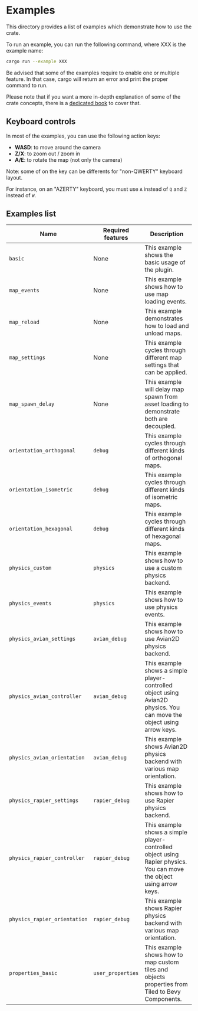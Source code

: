 # Examples

This directory provides a list of examples which demonstrate how to use the crate.

To run an example, you can run the following command, where XXX is the example name:

```bash
cargo run --example XXX
```

Be advised that some of the examples require to enable one or multiple feature.
In that case, cargo will return an error and print the proper command to run.

Please note that if you want a more in-depth explanation of some of the crate concepts, there is a [dedicated book](https://adrien-bon.github.io/bevy_ecs_tiled/) to cover that.

## Keyboard controls

In most of the examples, you can use the following action keys:

- **WASD**: to move around the camera
- **Z/X**: to zoom out / zoom in
- **A/E**: to rotate the map (not only the camera)

Note: some of on the key can be differents for "non-QWERTY" keyboard layout.

For instance, on an "AZERTY" keyboard, you must use `A` instead of `Q` and `Z` instead of `W`.

## Examples list

| Name | Required features | Description |
|------|-------------------|-------------|
| `basic` | None | This example shows the basic usage of the plugin. |
| `map_events` | None | This example shows how to use map loading events. |
| `map_reload` | None | This example demonstrates how to load and unload maps. |
| `map_settings` | None | This example cycles through different map settings that can be applied. |
| `map_spawn_delay` | None | This example will delay map spawn from asset loading to demonstrate both are decoupled. |
| `orientation_orthogonal` | `debug` | This example cycles through different kinds of orthogonal maps. |
| `orientation_isometric` | `debug` | This example cycles through different kinds of isometric maps. |
| `orientation_hexagonal` | `debug` | This example cycles through different kinds of hexagonal maps. |
| `physics_custom` | `physics` | This example shows how to use a custom physics backend. |
| `physics_events` | `physics` | This example shows how to use physics events. |
| `physics_avian_settings` | `avian_debug` | This example shows how to use Avian2D physics backend. |
| `physics_avian_controller` | `avian_debug` | This example shows a simple player-controlled object using Avian2D physics. You can move the object using arrow keys. |
| `physics_avian_orientation` | `avian_debug` | This example shows Avian2D physics backend with various map orientation. |
| `physics_rapier_settings` | `rapier_debug` | This example shows how to use Rapier physics backend. |
| `physics_rapier_controller` | `rapier_debug` | This example shows a simple player-controlled object using Rapier physics. You can move the object using arrow keys. |
| `physics_rapier_orientation` | `rapier_debug` | This example shows Rapier physics backend with various map orientation. |
| `properties_basic` | `user_properties` | This example shows how to map custom tiles and objects properties from Tiled to Bevy Components. |

